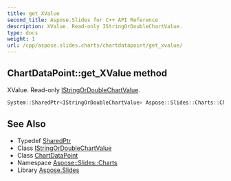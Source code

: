 ```yaml
---
title: get_XValue
second_title: Aspose.Slides for C++ API Reference
description: XValue. Read-only IStringOrDoubleChartValue.
type: docs
weight: 1
url: /cpp/aspose.slides.charts/chartdatapoint/get_xvalue/
---
```

## ChartDataPoint::get_XValue method


XValue. Read-only [IStringOrDoubleChartValue](../../istringordoublechartvalue/).

```cpp
System::SharedPtr<IStringOrDoubleChartValue> Aspose::Slides::Charts::ChartDataPoint::get_XValue() override
```

## See Also

* Typedef [SharedPtr](../../../system/sharedptr/)
* Class [IStringOrDoubleChartValue](../../istringordoublechartvalue/)
* Class [ChartDataPoint](../)
* Namespace [Aspose::Slides::Charts](../../)
* Library [Aspose.Slides](../../../)
